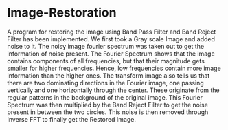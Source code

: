 # Image-Restoration
A program for restoring the image using Band Pass Filter and Band Reject Filter has been implemented.
We first took a Gray scale Image and added noise to it.
The noisy image fourier spectrum was taken out to get the information of noise present.
The Fourier Spectrum shows that the image contains components of all frequencies, but that their magnitude gets smaller for higher frequencies. Hence, low frequencies contain more image information than the higher ones. The transform image also tells us that there are two dominating directions in the Fourier image, one passing vertically and one horizontally through the center. These originate from the regular patterns in the background of the original image.
This Fourier Spectrum was then multiplied by the Band Reject Filter to get the noise present in between the two circles.
This noise is then removed through Inverse FFT to finally get the Restored Image.
